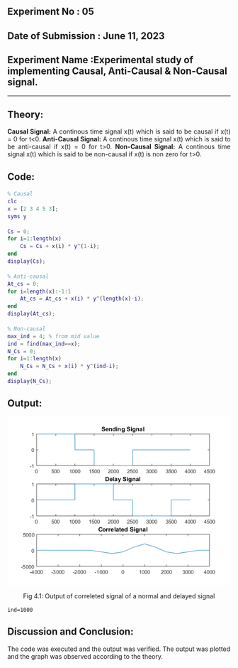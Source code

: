 ## Experiment No : 05

## Date of Submission : June 11, 2023

## Experiment Name :Experimental study of implementing Causal, Anti-Causal & Non-Causal signal.

---

## Theory:
<p style="text-align: justify">
  <strong>Causal Signal:</strong> A continous time signal x(t) which is said to be causal if x(t) = 0 for t<0.
  <strong>Anti-Causal Signal:</strong> A continous time signal x(t) which is said to be anti-causal if x(t) = 0 for t>0.
  <strong>Non-Causal Signal:</strong> A continous time signal x(t) which is said to be non-causal if x(t) is non zero for t>0.
</p>


## Code:

```matlab
% Causal 
clc
x = [2 3 4 5 3];
syms y

Cs = 0;
for i=1:length(x)
    Cs = Cs + x(i) * y^(1-i);
end
display(Cs);

% Anti-causal
At_cs = 0;
for i=length(x):-1:1
    At_cs = At_cs + x(i) * y^(length(x)-i);
end
display(At_cs);

% Non-causal
max_ind = 4; % from mid value
ind = find(max_ind==x);
N_Cs = 0;
for i=1:length(x)
    N_Cs = N_Cs + x(i) * y^(ind-i);
end
display(N_Cs);
```

## Output:

![Output](Picture1.png)
<p style = "text-align: center">
  Fig 4.1: Output of correleted signal of a normal and delayed signal
</p>

```
ind=1000
```

## Discussion and Conclusion:

<p style="text-align: justify">

The code was executed and the output was verified. The output was plotted and the graph was observed according to the theory.

</p>

